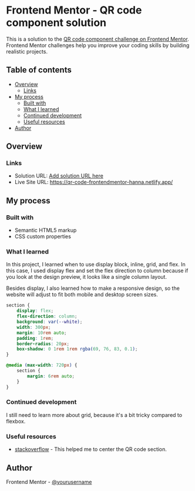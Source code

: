 # Frontend Mentor - QR code component solution

This is a solution to the [QR code component challenge on Frontend Mentor](https://www.frontendmentor.io/challenges/qr-code-component-iux_sIO_H). Frontend Mentor challenges help you improve your coding skills by building realistic projects. 

## Table of contents

- [Overview](#overview)
  - [Links](#links)
- [My process](#my-process)
  - [Built with](#built-with)
  - [What I learned](#what-i-learned)
  - [Continued development](#continued-development)
  - [Useful resources](#useful-resources)
- [Author](#author)

## Overview

### Links

- Solution URL: [Add solution URL here](https://your-solution-url.com)
- Live Site URL: https://qr-code-frontendmentor-hanna.netlify.app/

## My process

### Built with

- Semantic HTML5 markup
- CSS custom properties

### What I learned

In this project, I learned when to use display block, inline, grid, and flex. In this case, I used display flex and set the flex direction to column because if you look at the design preview, it looks like a single column layout.

Besides display, I also learned how to make a responsive design, so the website will adjust to fit both mobile and desktop screen sizes.

```css
section {
    display: flex;
    flex-direction: column;
    background: var(--white);
    width: 300px;
    margin: 10rem auto;
    padding: 1rem;
    border-radius: 20px;
    box-shadow: 0 1rem 1rem rgba(69, 76, 83, 0.1);
}

@media (max-width: 720px) {
    section {
        margin: 6rem auto;
    }
}
```

### Continued development

I still need to learn more about grid, because it's a bit tricky compared to flexbox.

### Useful resources

- [stackoverflow](https://stackoverflow.com/questions/48714783/cant-center-a-section-in-css) - This helped me to center the QR code section.

## Author

Frontend Mentor - [@yourusername](https://www.frontendmentor.io/profile/yourusername)